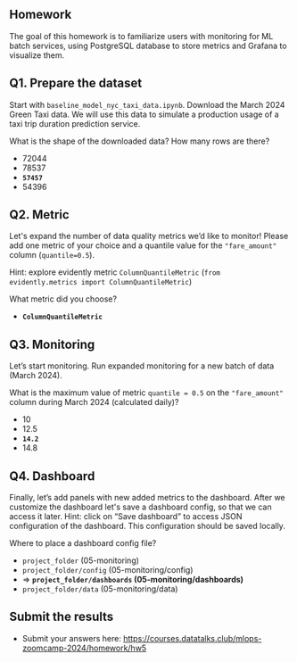 ## Homework

The goal of this homework is to familiarize users with monitoring for ML batch services, using PostgreSQL database to store metrics and Grafana to visualize them.


## Q1. Prepare the dataset

Start with `baseline_model_nyc_taxi_data.ipynb`. Download the March 2024 Green Taxi data. We will use this data to simulate a production usage of a taxi trip duration prediction service.

What is the shape of the downloaded data? How many rows are there?

* 72044
* 78537 
* **`57457`**
* 54396


## Q2. Metric

Let's expand the number of data quality metrics we’d like to monitor! Please add one metric of your choice and a quantile value for the `"fare_amount"` column (`quantile=0.5`).

Hint: explore evidently metric `ColumnQuantileMetric` (`from evidently.metrics import ColumnQuantileMetric`) 

What metric did you choose?

* **`ColumnQuantileMetric`**


## Q3. Monitoring

Let’s start monitoring. Run expanded monitoring for a new batch of data (March 2024). 

What is the maximum value of metric `quantile = 0.5` on the `"fare_amount"` column during March 2024 (calculated daily)?

* 10
* 12.5
* **`14.2`**
* 14.8


## Q4. Dashboard

Finally, let’s add panels with new added metrics to the dashboard. After we customize the  dashboard let's save a dashboard config, so that we can access it later. Hint: click on “Save dashboard” to access JSON configuration of the dashboard. This configuration should be saved locally.

Where to place a dashboard config file?

* `project_folder` (05-monitoring)
* `project_folder/config`  (05-monitoring/config)
* $\Rightarrow$ **`project_folder/dashboards`  (05-monitoring/dashboards)**
* `project_folder/data`  (05-monitoring/data)


## Submit the results

* Submit your answers here: https://courses.datatalks.club/mlops-zoomcamp-2024/homework/hw5
